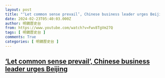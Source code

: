```yaml
---
layout: post
title: "‘Let common sense prevail’, Chinese business leader urges Beijing"
date: 2024-02-23T05:40:03.000Z
author: 明鏡歷史台
from: https://www.youtube.com/watch?v=Fwv8TgVm27Q
tags: [ 明鏡歷史台 ]
comments: True
categories: [ 明鏡歷史台 ]
---
```

<!--1708666803000-->
[‘Let common sense prevail’, Chinese business leader urges Beijing](https://www.youtube.com/watch?v=Fwv8TgVm27Q)
------

<div>

</div>
